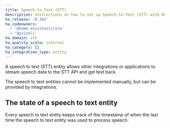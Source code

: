 ```yaml
---
title: Speech-to-Text (STT)
description: Instructions on how to set up Speech-to-Text (STT) with Home Assistant.
ha_release: '0.102'
ha_codeowners:
  - '@home-assistant/core'
  - '@pvizeli'
ha_domain: stt
ha_quality_scale: internal
ha_category: []
ha_integration_type: entity
---
```


A speech to text (STT) entity allows other integrations or applications to stream speech data to the STT API and get text back.

The speech to text entities cannot be implemented manually, but can be provided by integrations.

## The state of a speech to text entity

Every speech to text entity keeps track of the timestamp of when the last time
the speech to text entity was used to process speech.

